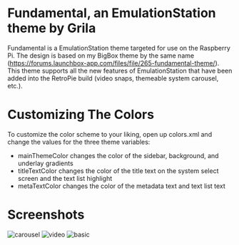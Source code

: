 # Fundamental, an EmulationStation theme by Grila
Fundamental is a EmulationStation theme targeted for use on the Raspberry Pi. The design is based on my BigBox theme by the same name (https://forums.launchbox-app.com/files/file/265-fundamental-theme/). This theme supports all the new features of EmulationStation that have been added into the RetroPie build (video snaps, themeable system carousel, etc.).
# Customizing The Colors
To customize the color scheme to your liking, open up colors.xml and change the values for the three theme variables:
* mainThemeColor changes the color of the sidebar, background, and underlay gradients
* titleTextColor changes the color of the title text on the system select screen and the text list highlight
* metaTextColor changes the color of the metadata text and text list text
# Screenshots
![carousel](http://griladesign.com/fundamental/v2/carousel.png)
![video](http://griladesign.com/fundamental/v2/video.png)
![basic](http://griladesign.com/fundamental/v2/basic.png)
